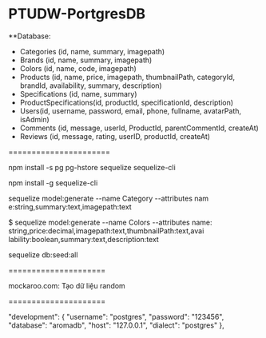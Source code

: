 # PTUDW-PortgresDB

**Database:

- Categories (id, name, summary, imagepath)
- Brands (id, name, summary, imagepath)
- Colors (id, name, code, imagepath)
- Products (id, name, price, imagepath, thumbnailPath, categoryId, brandId, availability, summary, description)
- Specifications (id, name, summary)
- ProductSpecifications(id, productId, specificationId, description)
- Users(id, username, password, email, phone, fullname, avatarPath, isAdmin)
- Comments (id, message, userId, ProductId, parentCommentId, createAt)
- Reviews (id, message, rating, userID, productId, createAt)


======================

 npm install -s pg pg-hstore sequelize sequelize-cli

 npm install -g sequelize-cli

 sequelize model:generate --name Category --attributes nam
e:string,summary:text,imagepath:text

$ sequelize model:generate --name Colors --attributes name: 
string,price:decimal,imagepath:text,thumbnailPath:text,avai 
lability:boolean,summary:text,description:text

sequelize db:seed:all

=====================

mockaroo.com: Tạo dữ liệu random

=====================

"development": {
    "username": "postgres",
    "password": "123456",
    "database": "aromadb",
    "host": "127.0.0.1",
    "dialect": "postgres"
  },

